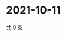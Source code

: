 # 2021-10-11

共 0 条

<!-- BEGIN WEIBO -->
<!-- 最后更新时间 Mon Oct 11 2021 19:00:31 GMT+0800 (China Standard Time) -->

<!-- END WEIBO -->

